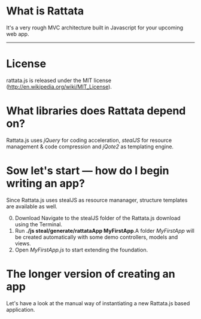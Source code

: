 # What is Rattata
It's a very rough MVC architecture built in Javascript for your upcoming web app.

* * *

# License
rattata.js is released under the MIT license (http://en.wikipedia.org/wiki/MIT_License).

# What libraries does Rattata depend on?
Rattata.js uses *jQuery* for coding acceleration, *stealJS* for resource management & code compression and *jQote2* as templating engine.

# Sow let's start — how do I begin writing an app?
Since Rattata.js uses stealJS as resource mananager, structure templates are available as well.

0. Download Navigate to the stealJS folder of the Rattata.js download using the Terminal.
1. Run **./js steal/generate/rattataApp MyFirstApp**.A folder *MyFirstApp* will be created automatically with some demo controllers, models and views.
3. Open *MyFirstApp.js* to start extending the foundation.

# The longer version of creating an app
Let's have a look at the manual way of instantiating a new Rattata.js based application.
